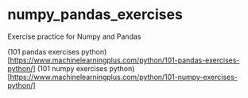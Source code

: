 # numpy_pandas_exercises
Exercise practice for Numpy and Pandas

(101 pandas exercises python)[https://www.machinelearningplus.com/python/101-pandas-exercises-python/] 
(101 numpy exercises python)[https://www.machinelearningplus.com/python/101-numpy-exercises-python/] 